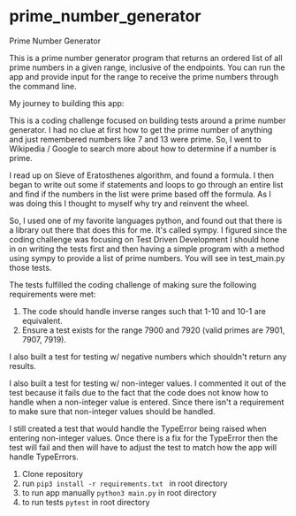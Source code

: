 # prime_number_generator
Prime Number Generator

This is a prime number generator program that returns an ordered list of all prime numbers in a given range,
inclusive of the endpoints. You can run the app and provide input for the range to receive the prime numbers through the command line.

My journey to building this app:

This is a coding challenge focused on building tests around a prime number generator. I had no clue at first how to get the prime number of anything and just remembered numbers like 7 and 13 were prime. So, I went to Wikipedia / Google to search more about how to determine if a number is prime. 

I read up on Sieve of Eratosthenes algorithm, and found a formula. I then began to write out some if statements and loops to go through an entire list and find if the numbers in the list were prime based off the formula. As I was doing this I thought to myself why try and reinvent the wheel.

So, I used one of my favorite languages python, and found out that there is a library out there that does this for me. It's called sympy. I figured since the coding challenge was focusing on Test Driven Development I should hone in on writing the tests first and then having a simple program with a method using sympy to provide a list of prime numbers. You will see in test_main.py those tests.

The tests fulfilled the coding challenge of making sure the following requirements were met:
1. The code should handle inverse ranges such that 1-10 and 10-1 are equivalent.
2. Ensure a test exists for the range 7900 and 7920 (valid primes are 7901, 7907, 7919).

I also built a test for testing w/ negative numbers which shouldn't return any results.

I also built a test for testing w/ non-integer values. I commented it out of the test because it fails due to the fact that the code does not know how to handle when a non-integer value is entered. Since there isn't a requirement to make sure that non-integer values should be handled.

I still created a test that would handle the TypeError being raised when entering non-integer values. Once there is a fix for the TypeError then the test will fail and then will have to adjust the test to match how the app will handle TypeErrors.


1. Clone repository
2. run `pip3 install -r requirements.txt ` in root directory
3. to run app manually `python3 main.py` in root directory
4. to run tests `pytest` in root directory  